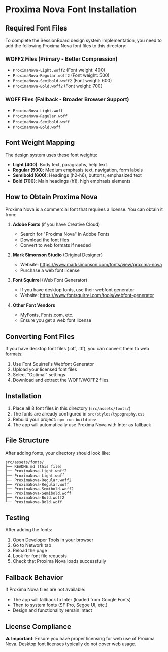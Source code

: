 # Proxima Nova Font Installation

## Required Font Files

To complete the SessionBoard design system implementation, you need to add the following Proxima Nova font files to this directory:

### WOFF2 Files (Primary - Better Compression)
- `ProximaNova-Light.woff2` (Font weight: 400)
- `ProximaNova-Regular.woff2` (Font weight: 500)
- `ProximaNova-Semibold.woff2` (Font weight: 600)
- `ProximaNova-Bold.woff2` (Font weight: 700)

### WOFF Files (Fallback - Broader Browser Support)
- `ProximaNova-Light.woff`
- `ProximaNova-Regular.woff`
- `ProximaNova-Semibold.woff`
- `ProximaNova-Bold.woff`

## Font Weight Mapping

The design system uses these font weights:
- **Light (400)**: Body text, paragraphs, help text
- **Regular (500)**: Medium emphasis text, navigation, form labels
- **Semibold (600)**: Headings (h2-h6), buttons, emphasized text
- **Bold (700)**: Main headings (h1), high emphasis elements

## How to Obtain Proxima Nova

Proxima Nova is a commercial font that requires a license. You can obtain it from:

1. **Adobe Fonts** (if you have Creative Cloud)
   - Search for "Proxima Nova" in Adobe Fonts
   - Download the font files
   - Convert to web formats if needed

2. **Mark Simonson Studio** (Original Designer)
   - Website: https://www.marksimonson.com/fonts/view/proxima-nova
   - Purchase a web font license

3. **Font Squirrel** (Web Font Generator)
   - If you have desktop fonts, use their webfont generator
   - Website: https://www.fontsquirrel.com/tools/webfont-generator

4. **Other Font Vendors**
   - MyFonts, Fonts.com, etc.
   - Ensure you get a web font license

## Converting Font Files

If you have desktop font files (.otf, .ttf), you can convert them to web formats:

1. Use Font Squirrel's Webfont Generator
2. Upload your licensed font files
3. Select "Optimal" settings
4. Download and extract the WOFF/WOFF2 files

## Installation

1. Place all 8 font files in this directory (`src/assets/fonts/`)
2. The fonts are already configured in `src/styles/typography.css`
3. Rebuild your project: `npm run build:dev`
4. The app will automatically use Proxima Nova with Inter as fallback

## File Structure

After adding fonts, your directory should look like:

```
src/assets/fonts/
├── README.md (this file)
├── ProximaNova-Light.woff2
├── ProximaNova-Light.woff
├── ProximaNova-Regular.woff2
├── ProximaNova-Regular.woff
├── ProximaNova-Semibold.woff2
├── ProximaNova-Semibold.woff
├── ProximaNova-Bold.woff2
└── ProximaNova-Bold.woff
```

## Testing

After adding the fonts:

1. Open Developer Tools in your browser
2. Go to Network tab
3. Reload the page
4. Look for font file requests
5. Check that Proxima Nova loads successfully

## Fallback Behavior

If Proxima Nova files are not available:
- The app will fallback to Inter (loaded from Google Fonts)
- Then to system fonts (SF Pro, Segoe UI, etc.)
- Design and functionality remain intact

## License Compliance

⚠️ **Important**: Ensure you have proper licensing for web use of Proxima Nova. Desktop font licenses typically do not cover web usage. 